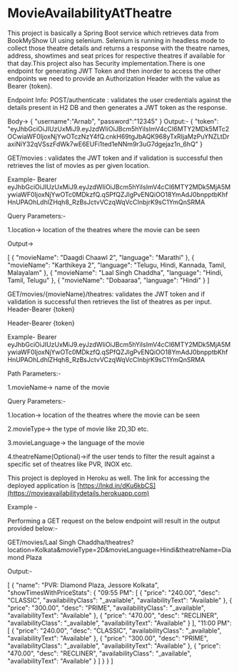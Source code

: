 # MovieAvailabilityAtTheatre
 This project is basically a Spring Boot service which retrieves data from BookMyShow UI using selenium. Selenium is running in headless mode to collect those theatre details and returns a response with the theatre names, address, showtimes  and seat prices for respective theatres if available for that day.This project also has Security implementation.There is one endpoint for generating JWT Token and then inorder to access the other endpoints we need to provide an Authorization Header with the value as Bearer {token}.



Endpoint Info: 
POST/authenticate : validates the user credentials against the details present in H2 DB and then generates a JWT token as the response.

Body->
{
    "username":"Arnab",
    "password":"12345"
}
Output:-
{
    "token": "eyJhbGciOiJIUzUxMiJ9.eyJzdWIiOiJBcm5hYiIsImV4cCI6MTY2MDk5MTc2OCwiaWF0IjoxNjYwOTczNzY4fQ.cnkH69tgJbAQK968yTxRIjaMzPuYNZLtDraxiNiY32qVSszFdWk7wE6EUFi1ted1eNNm9r3uG7dgejaz1n_6hQ"
}

GET/movies : validates the JWT token and if validation is successful then retrieves the list of movies as per given location.

Example- Bearer eyJhbGciOiJIUzUxMiJ9.eyJzdWIiOiJBcm5hYiIsImV4cCI6MTY2MDk5MjA5MywiaWF0IjoxNjYwOTc0MDkzfQ.qSPfQZJlgPvENQiOO18YmAdJ0bnpptbKhfHnUPAOhLdhlZHqh8_RzBsJctvVCzqWqVcCInbjrK9sC1YmQnSRMA

Query Parameters:- 

1.location-> location of the theatres where the movie can be seen

Output->

[
    {
        "movieName": "Daagdi Chaawl 2",
        "language": "Marathi"
    },
    {
        "movieName": "Karthikeya 2",
        "language": "Telugu, Hindi, Kannada, Tamil, Malayalam"
    },
    {
        "movieName": "Laal Singh Chaddha",
        "language": "Hindi, Tamil, Telugu"
    },
    {
        "movieName": "Dobaaraa",
        "language": "Hindi"
    }
]

GET/movies/{movieName}/theatres: validates the JWT token and if validation is successful then retrieves the list of theatres as per input.
Header-Bearer {token}

Header-Bearer {token}

Example- Bearer eyJhbGciOiJIUzUxMiJ9.eyJzdWIiOiJBcm5hYiIsImV4cCI6MTY2MDk5MjA5MywiaWF0IjoxNjYwOTc0MDkzfQ.qSPfQZJlgPvENQiOO18YmAdJ0bnpptbKhfHnUPAOhLdhlZHqh8_RzBsJctvVCzqWqVcCInbjrK9sC1YmQnSRMA

Path Parameters:- 

1.movieName-> name of the movie



Query Parameters:- 

1.location-> location of the theatres where the movie can be seen

2.movieType-> the type of movie like 2D,3D etc. 

3.movieLanguage-> the language of the movie 

4.theatreName(Optional)->if the user tends to filter the result against a specific set of theatres like PVR, INOX etc.



This project is deployed in Heroku as well. The link for accessing the deployed application is [https://lnkd.in/dKu6kbCS](https://movieavailabilitydetails.herokuapp.com)



Example - 



Performing a GET request on the below endpoint will result in the output provided below:-



GET/movies/Laal Singh Chaddha/theatres?location=Kolkata&movieType=2D&movieLanguage=Hindi&theatreName=Diamond Plaza



Output:-

[
    {
        "name": "PVR: Diamond Plaza, Jessore Kolkata",
        "showTimesWithPriceStats": {
            "09:55 PM": [
                {
                    "price": "240.00",
                    "desc": "CLASSIC",
                    "availabilityClass": "_available",
                    "availabilityText": "Available"
                },
                {
                    "price": "300.00",
                    "desc": "PRIME",
                    "availabilityClass": "_available",
                    "availabilityText": "Available"
                },
                {
                    "price": "470.00",
                    "desc": "RECLINER",
                    "availabilityClass": "_available",
                    "availabilityText": "Available"
                }
            ],
            "11:00 PM": [
                {
                    "price": "240.00",
                    "desc": "CLASSIC",
                    "availabilityClass": "_available",
                    "availabilityText": "Available"
                },
                {
                    "price": "300.00",
                    "desc": "PRIME",
                    "availabilityClass": "_available",
                    "availabilityText": "Available"
                },
                {
                    "price": "470.00",
                    "desc": "RECLINER",
                    "availabilityClass": "_available",
                    "availabilityText": "Available"
                }
            ]
        }
    }
]
